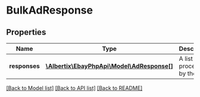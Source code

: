 # BulkAdResponse

## Properties
Name | Type | Description | Notes
------------ | ------------- | ------------- | -------------
**responses** | [**\Albertix\EbayPhpApi\Model\AdResponse[]**](AdResponse.md) | A list of ads processed by the call. | [optional] 

[[Back to Model list]](../README.md#documentation-for-models) [[Back to API list]](../README.md#documentation-for-api-endpoints) [[Back to README]](../README.md)



